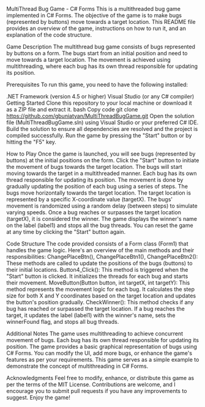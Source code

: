MultiThread Bug Game - C# Forms
This is a multithreaded bug game implemented in C# Forms. The objective of the game is to make bugs (represented by buttons) move towards a target location. This README file provides an overview of the game, instructions on how to run it, and an explanation of the code structure.

Game Description
The multithread bug game consists of bugs represented by buttons on a form. The bugs start from an initial position and need to move towards a target location. The movement is achieved using multithreading, where each bug has its own thread responsible for updating its position.

Prerequisites
To run this game, you need to have the following installed:

.NET Framework (version 4.5 or higher)
Visual Studio (or any C# compiler)
Getting Started
Clone this repository to your local machine or download it as a ZIP file and extract it.
bash
Copy code
git clone https://github.com/gbuniatyan/MultiThreadBugGame.git
Open the solution file (MultiThreadBugGame.sln) using Visual Studio or your preferred C# IDE.
Build the solution to ensure all dependencies are resolved and the project is compiled successfully.
Run the game by pressing the "Start" button or by hitting the "F5" key.

How to Play
Once the game is launched, you will see bugs (represented by buttons) at the initial positions on the form.
Click the "Start" button to initiate the movement of bugs towards the target location.
The bugs will start moving towards the target in a multithreaded manner. Each bug has its own thread responsible for updating its position.
The movement is done by gradually updating the position of each bug using a series of steps.
The bugs move horizontally towards the target location. The target location is represented by a specific X-coordinate value (targetX).
The bugs' movement is randomized using a random delay (between steps) to simulate varying speeds.
Once a bug reaches or surpasses the target location (targetX), it is considered the winner.
The game displays the winner's name on the label (label1) and stops all the bug threads.
You can reset the game at any time by clicking the "Start" button again.

Code Structure
The code provided consists of a Form class (Form1) that handles the game logic. Here's an overview of the main methods and their responsibilities:
ChangePlaceBtn(), ChangePlaceBtn1(), ChangePlaceBtn2(): These methods are called to update the positions of the bugs (buttons) to their initial locations.
Button4_Click(): This method is triggered when the "Start" button is clicked. It initializes the threads for each bug and starts their movement.
MoveButton(Button button, int targetX, int targetY): This method represents the movement logic for each bug. It calculates the step size for both X and Y coordinates based on the target location and updates the button's position gradually.
CheckWinner(): This method checks if any bug has reached or surpassed the target location. If a bug reaches the target, it updates the label (label1) with the winner's name, sets the winnerFound flag, and stops all bug threads.

Additional Notes
The game uses multithreading to achieve concurrent movement of bugs. Each bug has its own thread responsible for updating its position.
The game provides a basic graphical representation of bugs using C# Forms. You can modify the UI, add more bugs, or enhance the game's features as per your requirements.
This game serves as a simple example to demonstrate the concept of multithreading in C# Forms.

Acknowledgments
Feel free to modify, enhance, or distribute this game as per the terms of the MIT License. 
Contributions are welcome, and I encourage you to submit pull requests if you have any improvements to suggest. Enjoy the game!
